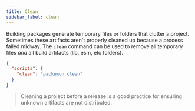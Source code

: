 ```yaml
---
title: Clean
sidebar_label: clean
---
```


Building packages generate temporary files or folders that clutter a project. Sometimes these
artifacts aren't properly cleaned up because a process failed midway. The `clean` command can be
used to remove all temporary files _and_ all build artifacts (lib, esm, etc folders).

```json title="package.json"
{
  "scripts": {
    "clean": "packemon clean"
  }
}
```

> Cleaning a project before a release is a good practice for ensuring unknown artifacts are not
> distributed.
